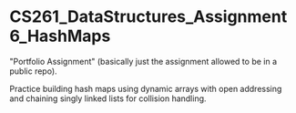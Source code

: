 # CS261_DataStructures_Assignment6_HashMaps

"Portfolio Assignment" (basically just the assignment allowed to be in a public repo).

Practice building hash maps using dynamic arrays with open addressing and chaining singly linked lists for collision handling. 
